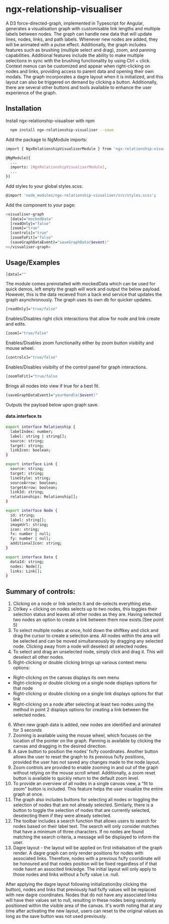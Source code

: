 # ngx-relationship-visualiser

A D3 force-directed-graph, implemented in Typescript for Angular, generates a visualisation graph with customisable link lengths and multiple labels between nodes. The graph can handle new data that will update lines, nodes, links, and path labels. Whenever new nodes are added, they will be animated with a pulse effect. Additionally, the graph includes features such as brushing (multiple select and drag), zoom, and panning capabilities. Additional features include the ability to make multiple selections in sync with the brushing functionality by using Ctrl + click. Context menus can be customized and appear when right-clicking on nodes and links, providing access to parent data and opening their own modals. The graph incorporates a dagre layout when it is initialized, and this layout can also be triggered on demand by clicking a button. Additionally, there are several other buttons and tools available to enhance the user experience of the graph.


## Installation

Install ngx-relationship-visualiser with npm

```bash
  npm install ngx-relationship-visualiser --save
```

Add the package to NgModule imports:

```bash
import { NgxRelationshipVisualiserModule } from 'ngx-relationship-visualiser';

@NgModule({
  ...
  imports: [NgxRelationshipVisualiserModule],
  ...
})
```
Add styles to your global styles.scss:

```bash
@import 'node_modules/ngx-relationship-visualiser/src/styles.scss';
```

Add the component to your page:
```bash
<visualiser-graph
  [data]="mockedData"
  [readOnly]="false"
  [zoom]="true"
  [controls]="true"
  [zoomToFit]="false"
  (saveGraphDataEvent)="saveGraphData($event)"
></visualiser-graph>
``` 
## Usage/Examples

```bash
[data]=""
```

The module comes preinstalled with mockedData which can be used for quick demos, left empty the graph will work and output the below payload. However, this is the data recieved from a back end service that updates the graph asynchronously. The graph uses its own db for quicker updates.

```bash
[readOnly]="true/false"
```
Enables/Disables right click interactions that allow for node and link create and edits.

```bash
[zoom]="true/false"
```
Enables/Disables zoom functionailty either by zoom button visibilty and mouse wheel.

```bash
[controls]="true/false"
```
Enables/Disables visibilty of the control panel for graph interactions.

```bash
[zoomToFit]="true/false
```
Brings all nodes into view if true for a best fit.

```bash
(saveGraphDataEvent)="yourHandle($event)"
```
Outputs the payload below upon graph save.


#### data.interface.ts 

```bash
export interface Relationship {
  labelIndex: number;
  label: string | string[];
  source: string;
  target: string;
  linkIcon: boolean;
}

export interface Link {
  source: string;
  target: string;
  lineStyle: string;
  sourceArrow: boolean;
  targetArrow: boolean;
  linkId: string;
  relationships: Relationship[];
}

export interface Node {
  id: string;
  label: string[];
  imageUrl: string;
  icon: string;
  fx: number | null;
  fy: number | null;
  additionalIcon: string;
}

export interface Data {
  dataId: string;
  nodes: Node[];
  links: Link[];
}
```
## Summary of controls:

1. Clicking on a node or link selects it and de-selects everything else.
2. Ctrlkey + clicking on nodes selects up to two nodes, this toggles their selection status and leaves all other nodes as they are. Having selected two nodes an option to create a link between them now exists.(See point 5)
3. To select multiple nodes at once, hold down the shiftkey and click and drag the cursor to create a selection area. All nodes within the area will be selected and can be moved simultaneously by dragging any selected node. Clicking away from a node will deselect all selected nodes.
4. To select and drag an unselected node, simply click and drag it. This will deselect all other nodes.
5. Right-clicking or double clicking brings up various context menu options:

- Right-clicking on the canvas displays its own menu
- Right-clicking or double clicking on a single node displays options for that node
- Right-clicking or double clicking on a single link displays options for that link
- Right-clicking on a node after selecting at least two nodes using the method in point 2 displays options for creating a link between the selected nodes.

6. When new graph data is added, new nodes are identified and animated for 3 seconds
7. Zooming is available using the mouse wheel, which focuses on the location of the pointer on the graph. Panning is available by clicking the canvas and dragging in the desired direction.
8. A save button to position the nodes' fx/fy coordinates. Another button allows the user to reset the graph to its previous fx/fy positions, provided the user has not saved any changes made to the node layout.
9. Zoom controls are provided to enable zooming in and out of the graph without relying on the mouse scroll wheel. Additionally, a zoom reset button is available to quickly return to the default zoom level.
10. To provide an overview of all nodes in a single canvas view, a "fit to zoom" button is included. This feature helps the user visualize the entire graph at once.
11. The graph also includes buttons for selecting all nodes or toggling the selection of nodes that are not already selected. Similarly, there is a button to toggle the selection of nodes that are currently selected, deselecting them if they were already selected.
12. The toolbar includes a search function that allows users to search for nodes based on their label text. The search will only consider matches that have a minimum of three characters. If no nodes are found matching the search criteria, a message will be displayed to inform the user.
13. Dagre layout - the layout will be applied on first initialsation of the graph render. A dagre graph can only render positions for nodes with associated links. Therefore, nodes with a previous fx/fy cooridinate will be honoured and that nodes position will be fixed regardless of if that node hasnt an associted link/edge. The initial layout will only apply to those nodes and links without a fx/fy value i.e. null.

After applying the dagre layout following initialization(by clicking the button), nodes and links that previously had fx/fy values will be replaced with new dagre coordinates. Nodes that do not have any associated links will have their values set to null, resulting in these nodes being randomly positioned within the visible area of the canvas. It's worth noting that at any time after activating the new layout, users can reset to the original values as long as the save button was not used previously. 